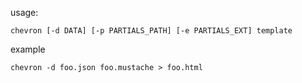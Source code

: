 usage:

```
chevron [-d DATA] [-p PARTIALS_PATH] [-e PARTIALS_EXT] template
```

example

```
chevron -d foo.json foo.mustache > foo.html
```
